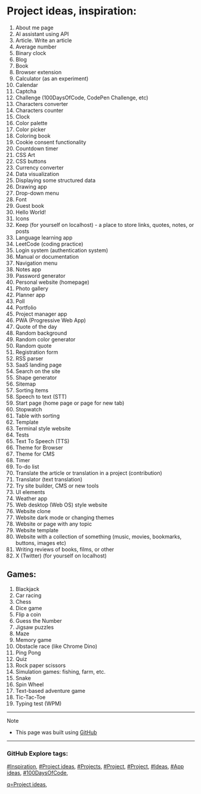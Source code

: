 <!-- Project ideas v.1.3.15 -->

# Project ideas, inspiration:

1. About me page
1. AI assistant using API
1. Article. Write an article
1. Average number
1. Binary clock
1. Blog
1. Book
1. Browser extension
1. Calculator (as an experiment)
1. Calendar
1. Captcha
1. Challenge (100DaysOfCode, CodePen Challenge, etc)
1. Characters converter
1. Characters counter
1. Clock
1. Color palette
1. Color picker
1. Coloring book
1. Cookie consent functionality
1. Countdown timer
1. CSS Art
1. CSS buttons
1. Currency converter <!-- https://github.com/anishaswain/Simple-JS-Projects# -->
1. Data visualization
1. Displaying some structured data
1. Drawing app
1. Drop-down menu
1. Font
1. Guest book
1. Hello World!
1. Icons
1. Keep (for yourself on localhost) - a place to store links, quotes, notes, or posts
1. Language learning app
1. LeetCode (coding practice)
1. Login system (authentication system)
1. Manual or documentation
1. Navigation menu
1. Notes app
1. Password generator
1. Personal website (homepage)
1. Photo gallery
1. Planner app
1. Poll
1. Portfolio
1. Project manager app <!-- (inspired by GitHub project https://github.com/projects# -->
1. PWA (Progressive Web App)
1. Quote of the day
1. Random background
1. Random color generator
1. Random quote
1. Registration form
1. RSS parser
1. SaaS landing page
1. Search on the site
1. Shape generator
1. Sitemap
1. Sorting items
1. Speech to text (STT)
1. Start page (home page or page for new tab)
1. Stopwatch
1. Table with sorting
1. Template
1. Terminal style website
1. Tests
1. Text To Speech (TTS)
1. Theme for Browser
1. Theme for CMS
1. Timer
1. To-do list
1. Translate the article or translation in a project (contribution)
1. Translator (text translation)
1. Try site builder, CMS or new tools
1. UI elements
1. Weather app
1. Web desktop (Web OS) style website
1. Website clone
1. Website dark mode or changing themes <!--Inspired: https://www.udemy.com/course/30-html-css-javascript-projects-in-30-days-for-beginners/#-->
1. Website or page with any topic
1. Website template
1. Website with a collection of something (music, movies, bookmarks, buttons, images etc)
1. Writing reviews of books, films, or other
1. X (Twitter) (for yourself on localhost)

## Games:


1. Blackjack
1. Car racing
1. Chess
1. Dice game
1. Flip a coin <!-- (inspired by Google: flip a coin# -->
1. Guess the Number
1. Jigsaw puzzles
1. Maze
1. Memory game
1. Obstacle race (like Chrome Dino) 
1. Ping Pong
1. Quiz
1. Rock paper scissors
1. Simulation games: fishing, farm, etc. <!--(inspired: https://play.google.com/store/games#-->
1. Snake
1. Spin Wheel
1. Text-based adventure game
1. Tic-Tac-Toe
1. Typing test (WPM)
   
  
---
  
> [!NOTE]
> - This page was built using [GitHub](https://github.com/)  
  
---
  
### GitHub Explore tags:  

[#Inspiration](https://github.com/topics/inspiration),
[#Project ideas](https://github.com/topics/project-ideas),
[#Projects](https://github.com/topics/projects),
[#Project](https://github.com/topics/project),
[#Project](https://github.com/topics/project),
[#Ideas](https://github.com/topics/ideas),
[#App ideas](https://github.com/topics/app-ideas),
[#100DaysOfCode](https://github.com/topics/100DaysOfCode),  

[q=Project ideas](https://github.com/search?q=project+ideas),




